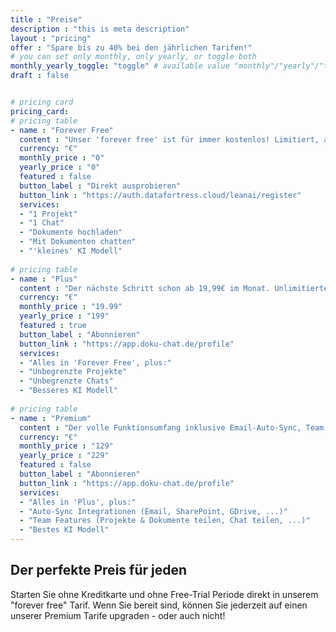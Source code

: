 ```yaml
---
title : "Preise"
description : "this is meta description"
layout : "pricing"
offer : "Spare bis zu 40% bei den jährlichen Tarifen!"
# you can set only monthly, only yearly, or toggle both
monthly_yearly_toggle: "toggle" # available value "monthly"/"yearly"/"toggle"
draft : false


# pricing card
pricing_card:
# pricing table
- name : "Forever Free"
  content : "Unser 'forever free' ist für immer kostenlos! Limitiert, aber perfekt zum kennenlernen und ausprobieren. Keine Kreditkarte erforderlich."
  currency: "€"
  monthly_price : "0"
  yearly_price : "0"
  featured : false
  button_label : "Direkt ausprobieren"
  button_link : "https://auth.datafortress.cloud/leanai/register"
  services:
  - "1 Projekt"
  - "1 Chat"
  - "Dokumente hochladen"
  - "Mit Dokumenten chatten"
  - "'kleines' KI Modell"
  
# pricing table
- name : "Plus"
  content : "Der nächste Schritt schon ab 19,99€ im Monat. Unlimitierte Chats, besseres KI Modell und mehr."
  currency: "€"
  monthly_price : "19.99"
  yearly_price : "199"
  featured : true
  button_label : "Abonnieren"
  button_link : "https://app.doku-chat.de/profile"
  services:
  - "Alles in 'Forever Free', plus:"
  - "Unbegrenzte Projekte"
  - "Unbegrenzte Chats"
  - "Besseres KI Modell"
  
# pricing table
- name : "Premium"
  content : "Der volle Funktionsumfang inklusive Email-Auto-Sync, Team Features, Sharing, und dem besten KI Modell."
  currency: "€"
  monthly_price : "129"
  yearly_price : "229"
  featured : false
  button_label : "Abonnieren"
  button_link : "https://app.doku-chat.de/profile"
  services:
  - "Alles in 'Plus', plus:"
  - "Auto-Sync Integrationen (Email, SharePoint, GDrive, ...)"
  - "Team Features (Projekte & Dokumente teilen, Chat teilen, ...)"
  - "Bestes KI Modell"
---
```


## Der perfekte Preis für jeden

Starten Sie ohne Kreditkarte und ohne Free-Trial Periode direkt in unserem "forever free" Tarif. Wenn Sie bereit sind, können Sie jederzeit auf einen unserer Premium Tarife upgraden - oder auch nicht!